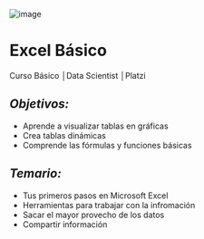 ![image](https://user-images.githubusercontent.com/86489670/183535437-1c7a3d9c-3def-4853-a4c7-ed1573e2d45a.png)

# Excel Básico
Curso Básico │Data Scientist │Platzi

## _**Objetivos:**_
- Aprende a visualizar tablas en gráficas
- Crea tablas dinámicas
- Comprende las fórmulas y funciones básicas

## _**Temario:**_
- Tus primeros pasos en Microsoft Excel
- Herramientas para trabajar con la infromación
- Sacar el mayor provecho de los datos
- Compartir información

